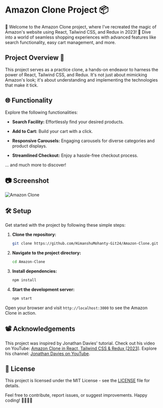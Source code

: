# Amazon Clone Project 📦

🚀 Welcome to the Amazon Clone project, where I've recreated the magic of Amazon's website using React, Tailwind CSS, and Redux in 2023! 🌟 Dive into a world of seamless shopping experiences with advanced features like search functionality, easy cart management, and more.

## Project Overview 🔎

This project serves as a practice clone, a hands-on endeavor to harness the power of React, Tailwind CSS, and Redux. It's not just about mimicking Amazon's look; it's about understanding and implementing the technologies that make it tick.

## 🌐 Functionality

Explore the following functionalities:

- **Search Facility:** Effortlessly find your desired products.
  
- **Add to Cart:** Build your cart with a click.

- **Responsive Carousels:** Engaging carousels for diverse categories and product displays.

- **Streamlined Checkout:** Enjoy a hassle-free checkout process.

... and much more to discover!

## 📷 Screenshot

![Amazon Clone](https://github.com/HimanshuMohanty-Git24/Amazon-Clone/assets/94133298/19a719f2-f365-479e-a744-d889a8cbe046)


## 🛠️ Setup

Get started with the project by following these simple steps:

1. **Clone the repository:**
   ```bash
   git clone https://github.com/HimanshuMohanty-Git24/Amazon-Clone.git
   ```

2. **Navigate to the project directory:**
   ```bash
   cd Amazon-Clone
   ```

3. **Install dependencies:**
   ```bash
   npm install
   ```

4. **Start the development server:**
   ```bash
   npm start
   ```

Open your browser and visit `http://localhost:3000` to see the Amazon Clone in action.

## 📽️ Acknowledgements

This project was inspired by Jonathan Davies' tutorial. Check out his video on YouTube: [Amazon Clone in React, Tailwind CSS & Redux [2023]](https://youtu.be/pnnblIo1iO0?si=fUbHnRcPb-GSlmqc). Explore his channel: [Jonathan Davies on YouTube](http://www.youtube.com/@Jonathan.Davies).

## 📄 License

This project is licensed under the MIT License - see the [LICENSE](LICENSE) file for details.

Feel free to contribute, report issues, or suggest improvements. Happy coding! 👩‍💻👨‍💻

